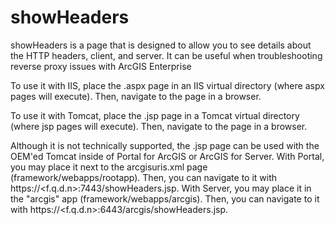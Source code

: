 # showHeaders

showHeaders is a page that is designed to allow you to see details about the HTTP headers, client, and server.  It can be useful when troubleshooting reverse proxy issues with ArcGIS Enterprise

To use it with IIS, place the .aspx page in an IIS virtual directory (where aspx pages will execute).  Then, navigate to the page in a browser.

To use it with Tomcat, place the .jsp page in a Tomcat virtual directory (where jsp pages will execute).  Then, navigate to the page in a browser.

Although it is not technically supported, the .jsp page can be used with the OEM'ed Tomcat inside of Portal for ArcGIS or ArcGIS for Server.  With Portal, you may place it next to the arcgisuris.xml page (framework/webapps/rootapp).  Then, you can navigate to it with https://<f.q.d.n>:7443/showHeaders.jsp.  With Server, you may place it in the "arcgis" app (framework/webapps/arcgis).  Then, you can navigate to it with https://<f.q.d.n>:6443/arcgis/showHeaders.jsp. 
